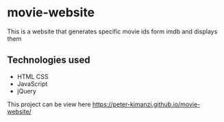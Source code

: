 # movie-website
This is a website that generates specific movie ids form imdb and displays them

## Technologies used
 * HTML CSS
 * JavaScript
 * jQuery


This project can be view here https://peter-kimanzi.github.io/movie-website/

